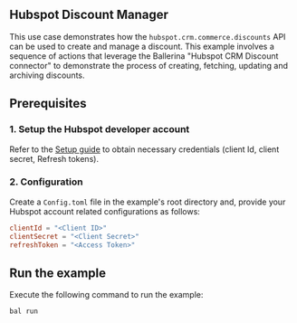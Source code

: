 ## Hubspot Discount Manager

This use case demonstrates how the `hubspot.crm.commerce.discounts` API can be used to create and manage a discount. This example involves a sequence of actions that leverage the Ballerina "Hubspot CRM Discount connector" to demonstrate the process of creating, fetching, updating and archiving discounts.

## Prerequisites

### 1. Setup the Hubspot developer account

Refer to the [Setup guide](https://raw.githubusercontent.com/ballerina-platform/module-ballerinax-hubspot.crm.commerce.discounts/main/README.md#setup-guide) to obtain necessary credentials (client Id, client secret, Refresh tokens).

### 2. Configuration

Create a `Config.toml` file in the example's root directory and, provide your Hubspot account related configurations as follows:

```toml
clientId = "<Client ID>"
clientSecret = "<Client Secret>"
refreshToken = "<Access Token>"
```

## Run the example

Execute the following command to run the example:

```bash
bal run
```